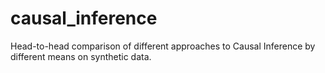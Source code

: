 # causal_inference
Head-to-head comparison  of different approaches to Causal Inference by different means on synthetic data.
